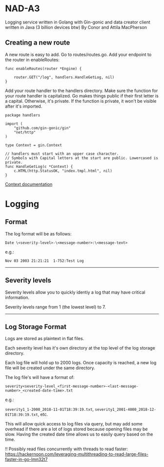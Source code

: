 # NAD-A3
Logging service written in Golang with Gin-gonic and data creator client written in Java (3 billion devices btw)
By Conor and Attila MacPherson

## Creating a new route

A new route is easy to add. Go to routes/routes.go.
Add your endpoint to the router in enableRoutes:
```
func enableRoutes(router *Engine) {

	router.GET("/log", handlers.HandleGetLog, nil)
}

```

Add your route handler to the handlers directory.
Make sure the function for your route handler is capitalized.
Go makes things public if their first letter is a capital. Otherwise, it's private. If the function is private, it won't be visible after it's imported.
```
package handlers

import (
	"github.com/gin-gonic/gin"
	"net/http"
)

type Context = gin.Context

// handlers must start with an upper case character.
// Symbols with Capital letters at the start are public. Lowercased is private.
func HandleGetLog(c *Context) {
	c.HTML(http.StatusOK, "index.tmpl.html", nil)
}
```

[Context documentation](https://godoc.org/github.com/gin-gonic/gin#Context)


# Logging

## Format
The log format will be as follows:

`Date \<severity-level>-\<message-number>:\<message-text>`

e.g.:

`Nov 03 2003 21:21:21  1-752:Test Log`

---
## Severity levels
Severity levels allow you to quickly identiy a log that may have critical information.

Severity levels range from 1 (the lowest level) to 7.

---
## Log Storage Format
Logs are stored as plaintext in flat files.

Each severity level has it's own directory at the top level of the log storage directory.

Each log file will hold up to 2000 logs. Once capacity is reached, a new log file will be created under the same directory.

The log file's will have a format of:

`severity<severity-level_<first-message-number>-<last-message-number>_<created-date-time>.txt`

e.g.:

`severity1_1-2000_2018-11-01T18:39:19.txt`, `severity1_2001-4000_2018-12-01T18:39:19.txt`, etc.

This will allow quick access to log files via query, but may add some overhead if there are a lot of logs stored because opening files may be slow.
Having the created date time allows us to easily query based on the time.

!! Possibly read files concurrently with threads to read faster: https://hackernoon.com/leveraging-multithreading-to-read-large-files-faster-in-go-lmn32t7
